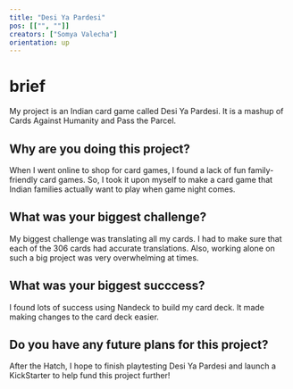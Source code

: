 ```yaml
---
title: "Desi Ya Pardesi"
pos: [["", ""]]
creators: ["Somya Valecha"]
orientation: up
---
```


# brief
My project is an Indian card game called Desi Ya Pardesi. It is a mashup of Cards Against Humanity and Pass the Parcel.

## Why are you doing this project?
When I went online to shop for card games, I found a lack of fun family-friendly card games. So, I took it upon myself to make a card game that Indian families actually want to play when game night comes.

## What was your biggest challenge?
My biggest challenge was translating all my cards. I had to make sure that each of the 306 cards had accurate translations. Also, working alone on such a big project was very overwhelming at times.

## What was your biggest succcess?
I found lots of success using Nandeck to build my card deck. It made making changes to the card deck easier.

## Do you have any future plans for this project?
After the Hatch, I hope to finish playtesting Desi Ya Pardesi and launch a KickStarter to help fund this project further!